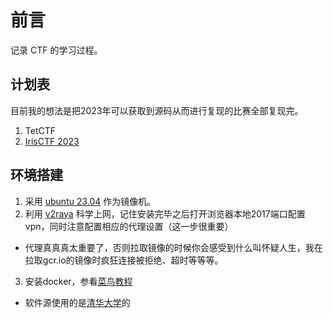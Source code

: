 # 前言

记录 CTF 的学习过程。


## 计划表
目前我的想法是把2023年可以获取到源码从而进行复现的比赛全部复现完。
1. TetCTF
2. [IrisCTF 2023](https://github.com/IrisSec/IrisCTF-2023-Challenges)

## 环境搭建
1. 采用 [ubuntu 23.04](https://ubuntu.com/download/desktop) 作为镜像机。
2. 利用 [v2raya](https://v2raya.org/) 科学上网，记住安装完毕之后打开浏览器本地2017端口配置vpn，同时注意配置相应的代理设置（这一步很重要）
- 代理真真真太重要了，否则拉取镜像的时候你会感受到什么叫怀疑人生，我在拉取gcr.io的镜像时疯狂连接被拒绝、超时等等等。
3. 安装docker，参看[菜鸟教程](http://www.runoob.com/docker/ubuntu-docker-install.html)

- 软件源使用的是[清华大学](https://mirrors.tuna.tsinghua.edu.cn/help/kali/)的
